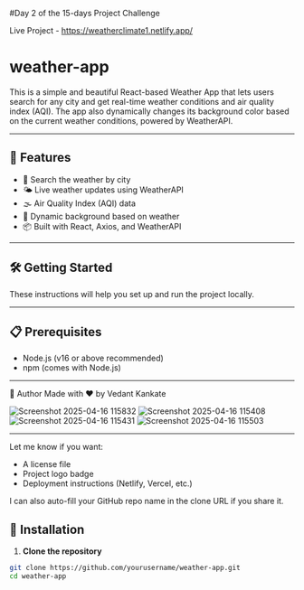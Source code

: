 #Day 2 of the 15-days Project Challenge

Live Project - https://weatherclimate1.netlify.app/

# weather-app

This is a simple and beautiful React-based Weather App that lets users search for any city and get real-time weather conditions and air quality index (AQI). The app also dynamically changes its background color based on the current weather conditions, powered by WeatherAPI.  

---

## 🚀 Features

- 🌆 Search the weather by city
- 🌤️ Live weather updates using WeatherAPI
- 🌫️ Air Quality Index (AQI) data
- 🎨 Dynamic background based on weather
- 📦 Built with React, Axios, and WeatherAPI

---

## 🛠️ Getting Started

These instructions will help you set up and run the project locally.

---

## 📋 Prerequisites

- Node.js (v16 or above recommended)
- npm (comes with Node.js)

---



🙌 Author
Made with ❤️ by Vedant Kankate

![Screenshot 2025-04-16 115832](https://github.com/user-attachments/assets/4873aae7-8fa6-4c6d-9899-0399b00eb081)
![Screenshot 2025-04-16 115408](https://github.com/user-attachments/assets/31133905-ff62-4c59-8be5-13c0d0053fc0)
![Screenshot 2025-04-16 115431](https://github.com/user-attachments/assets/1ffbc83f-23a5-41d1-a900-247d4f327663)
![Screenshot 2025-04-16 115503](https://github.com/user-attachments/assets/99f80f4d-1d2c-4b49-973e-2d8b1bc87391)


---

Let me know if you want:
- A license file
- Project logo badge
- Deployment instructions (Netlify, Vercel, etc.)

I can also auto-fill your GitHub repo name in the clone URL if you share it.


## 📁 Installation

1. **Clone the repository**

```bash
git clone https://github.com/yourusername/weather-app.git
cd weather-app
